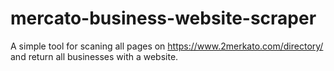 # mercato-business-website-scraper

A simple tool for scaning all pages on https://www.2merkato.com/directory/ and return all businesses with a website. 
